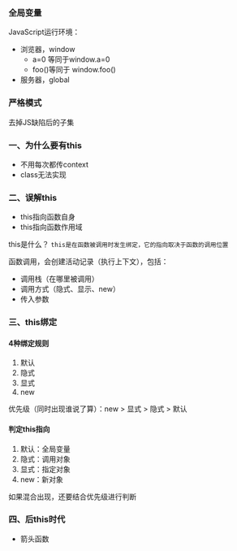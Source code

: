 ### 全局变量

JavaScript运行环境：

* 浏览器，window
    * a=0 等同于window.a=0
    * foo()等同于 window.foo()
* 服务器，global

### 严格模式

去掉JS缺陷后的子集


### 一、为什么要有this
* 不用每次都传context
* class无法实现

### 二、误解this

* this指向函数自身
* this指向函数作用域

this是什么？
`this是在函数被调用时发生绑定，它的指向取决于函数的调用位置`

函数调用，会创建活动记录（执行上下文），包括：
* 调用栈（在哪里被调用）
* 调用方式（隐式、显示、new）
* 传入参数

### 三、this绑定

#### 4种绑定规则
1. 默认
2. 隐式
3. 显式
4. new

优先级（同时出现谁说了算）：new > 显式 > 隐式 > 默认


#### 判定this指向
1. 默认：全局变量
2. 隐式：调用对象
3. 显式：指定对象
4. new：新对象

如果混合出现，还要结合优先级进行判断

### 四、后this时代
* 箭头函数